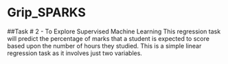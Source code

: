 # Grip_SPARKS

##Task # 2 - To Explore Supervised Machine Learning
This regression task will predict the percentage of marks that a student is expected to score based upon the number of hours they studied. This is a simple linear regression task as it involves just two variables.
